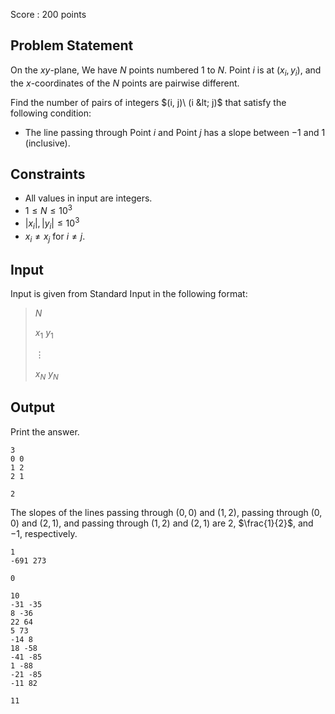 Score : $200$ points

## Problem Statement

On the $xy$-plane, We have $N$ points numbered $1$ to $N$. Point $i$ is at $(x_i, y_i)$, and the $x$-coordinates of the $N$ points are pairwise different.

Find the number of pairs of integers $(i, j)\ (i &lt; j)$ that satisfy the following condition:

- The line passing through Point $i$ and Point $j$ has a slope between $-1$ and $1$ (inclusive).

## Constraints

- All values in input are integers.
- $1 \le N \le 10^3$
- $|x_i|, |y_i| \le 10^3$
- $x_i \neq x_j$ for $i \neq j$.

## Input

Input is given from Standard Input in the following format:

> $N$
> 
> $x_1$ $y_1$
> 
> $\vdots$
> 
> $x_N$ $y_N$

## Output

Print the answer.

```input1
3
0 0
1 2
2 1
```

```output1
2
```

The slopes of the lines passing through $(0, 0)$ and $(1, 2)$, passing through $(0, 0)$ and $(2, 1)$, and passing through $(1, 2)$ and $(2, 1)$ are $2$, $\frac{1}{2}$, and $-1$, respectively.

```input2
1
-691 273
```

```output2
0
```

```input3
10
-31 -35
8 -36
22 64
5 73
-14 8
18 -58
-41 -85
1 -88
-21 -85
-11 82
```

```output3
11
```